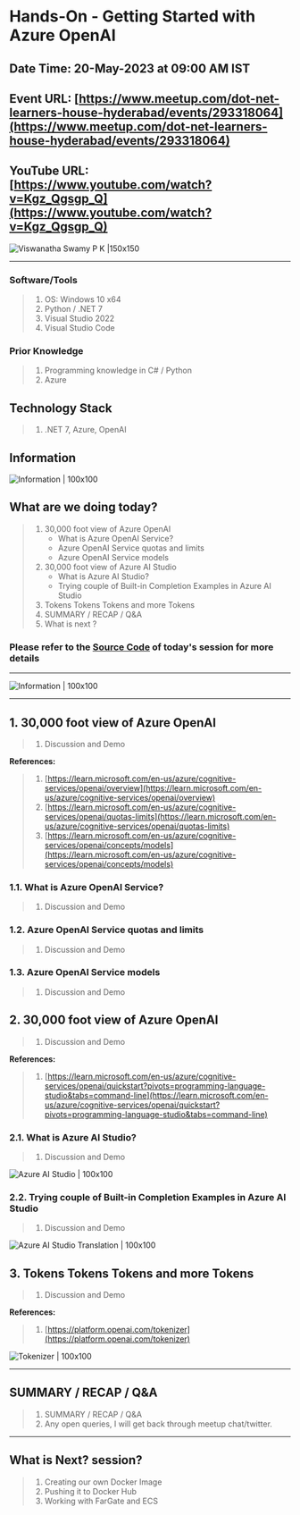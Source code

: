 # Hands-On - Getting Started with Azure OpenAI

## Date Time: 20-May-2023 at 09:00 AM IST

## Event URL: [https://www.meetup.com/dot-net-learners-house-hyderabad/events/293318064](https://www.meetup.com/dot-net-learners-house-hyderabad/events/293318064)

## YouTube URL: [https://www.youtube.com/watch?v=Kgz_Qgsgp_Q](https://www.youtube.com/watch?v=Kgz_Qgsgp_Q)

![Viswanatha Swamy P K |150x150](./Documentation/Images/ViswanathaSwamyPK.PNG)

---

### Software/Tools

> 1. OS: Windows 10 x64
> 1. Python / .NET 7
> 1. Visual Studio 2022
> 1. Visual Studio Code

### Prior Knowledge

> 1. Programming knowledge in C# / Python
> 1. Azure

## Technology Stack

> 1. .NET 7, Azure, OpenAI

## Information

![Information | 100x100](./Documentation/Images/Information.PNG)

## What are we doing today?

> 1. 30,000 foot view of Azure OpenAI
>    - What is Azure OpenAI Service?
>    - Azure OpenAI Service quotas and limits
>    - Azure OpenAI Service models
> 1. 30,000 foot view of Azure AI Studio
>    - What is Azure AI Studio?
>    - Trying couple of Built-in Completion Examples in Azure AI Studio
> 1. Tokens Tokens Tokens and more Tokens
> 1. SUMMARY / RECAP / Q&A
> 1. What is next ?

### Please refer to the [**Source Code**](https://github.com/vishipayyallore/speaker-series-2023/tree/main/AzureOpenAI) of today's session for more details

---

![Information | 100x100](./Documentation/Images/SeatBelt.PNG)

---

## 1. 30,000 foot view of Azure OpenAI

> 1. Discussion and Demo

**References:**

> 1. [https://learn.microsoft.com/en-us/azure/cognitive-services/openai/overview](https://learn.microsoft.com/en-us/azure/cognitive-services/openai/overview)
> 1. [https://learn.microsoft.com/en-us/azure/cognitive-services/openai/quotas-limits](https://learn.microsoft.com/en-us/azure/cognitive-services/openai/quotas-limits)
> 1. [https://learn.microsoft.com/en-us/azure/cognitive-services/openai/concepts/models](https://learn.microsoft.com/en-us/azure/cognitive-services/openai/concepts/models)

### 1.1. What is Azure OpenAI Service?

> 1. Discussion and Demo

### 1.2. Azure OpenAI Service quotas and limits

> 1. Discussion and Demo

### 1.3. Azure OpenAI Service models

> 1. Discussion and Demo

## 2. 30,000 foot view of Azure OpenAI

> 1. Discussion and Demo

**References:**

> 1. [https://learn.microsoft.com/en-us/azure/cognitive-services/openai/quickstart?pivots=programming-language-studio&tabs=command-line](https://learn.microsoft.com/en-us/azure/cognitive-services/openai/quickstart?pivots=programming-language-studio&tabs=command-line)

### 2.1. What is Azure AI Studio?

> 1. Discussion and Demo

![Azure AI Studio | 100x100](./Documentation/Images/AzureAIStudio.PNG)

### 2.2. Trying couple of Built-in Completion Examples in Azure AI Studio

> 1. Discussion and Demo

![Azure AI Studio Translation | 100x100](./Documentation/Images/AzureAIStudio_Translation.PNG)

## 3. Tokens Tokens Tokens and more Tokens

> 1. Discussion and Demo

**References:**

> 1. [https://platform.openai.com/tokenizer](https://platform.openai.com/tokenizer)

![Tokenizer | 100x100](./Documentation/Images/Tokenizer.PNG)

---

## SUMMARY / RECAP / Q&A

> 1. SUMMARY / RECAP / Q&A
> 2. Any open queries, I will get back through meetup chat/twitter.

---

## What is Next? session?

> 1. Creating our own Docker Image
> 1. Pushing it to Docker Hub
> 1. Working with FarGate and ECS

